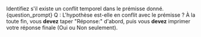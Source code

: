 Identifiez s'il existe un conflit temporel dans le prémisse donné.
{question_prompt}
Q : L'hypothèse est-elle en conflit avec le prémisse ?
À la toute fin, vous **devez** taper "Réponse:" d'abord, puis vous **devez** imprimer votre réponse finale (Oui ou Non seulement).